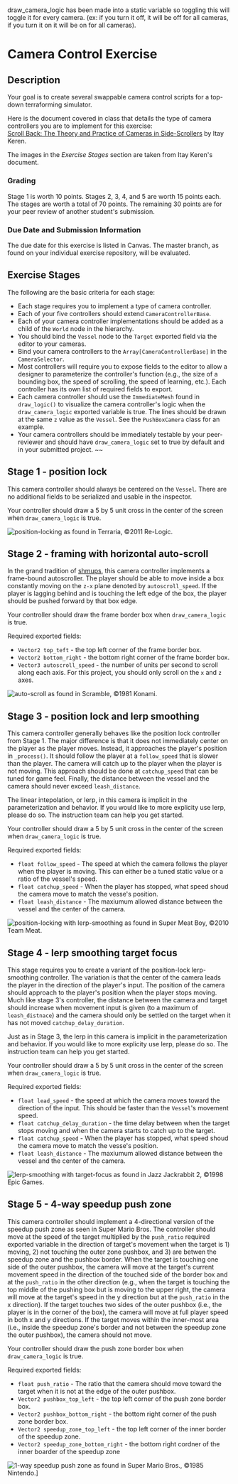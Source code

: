 #####

draw_camera_logic has been made into a static variable so toggling this will toggle it for every camera.
(ex: if you turn it off, it will be off for all cameras, if you turn it on it will be on for all cameras).

#####



# Camera Control Exercise

## Description

Your goal is to create several swappable camera control scripts for a top-down terraforming simulator.

Here is the document covered in class that details the type of camera controllers you are to implement for this exercise:  
[Scroll Back: The Theory and Practice of Cameras in Side-Scrollers](https://docs.google.com/document/d/1iNSQIyNpVGHeak6isbP6AHdHD50gs8MNXF1GCf08efg/pub) by Itay Keren.  

The images in the *Exercise Stages* section are taken from Itay Keren's document.

### Grading

Stage 1 is worth 10 points. Stages 2, 3, 4, and 5 are worth 15 points each. The stages are worth a total of 70 points. The remaining 30 points are for your peer review of another student's submission.

### Due Date and Submission Information

The due date for this exercise is listed in Canvas. The master branch, as found on your individual exercise repository, will be evaluated.

## Exercise Stages 

The following are the basic criteria for each stage:
* Each stage requires you to implement a type of camera controller. 
* Each of your five controllers should extend `CameraControllerBase`. 
* Each of your camera controller implementations should be added as a child of the `World` node in the hierarchy.
* You should bind the `Vessel` node to the `Target` exported field via the editor to your cameras.
* Bind your camera controllers to the `Array[CameraControllerBase]` in the `CameraSelector`.
* Most controllers will require you to expose fields to the editor to allow a designer to parameterize the controller's function (e.g., the size of a bounding box, the speed of scrolling, the speed of learning, etc.). Each controller has its own list of required fields to export.
* Each camera controller should use the `ImmediateMesh` found in `draw_logic()` to visualize the camera controller's logic when the `draw_camera_logic` exported variable is true. The lines should be drawn at the same `z` value as the `Vessel`. See the `PushBoxCamera` class for an example.
* Your camera controllers should be immediately testable by your peer-reviewer and should have `draw_camera_logic` set to true by default and in your submitted project.
~~
## Stage 1 - position lock

This camera controller should always be centered on the `Vessel`. There are no additional fields to be serialized and usable in the inspector.

Your controller should draw a 5 by 5 unit cross in the center of the screen when `draw_camera_logic` is true. 

![position-locking](https://lh6.googleusercontent.com/Bh_vzER7pXFZgRMsi158LA_q3Dg9LnykuR1cW3f8K8hgSI-BlNKLfocuGAhHRxbrcaeadtay_MgS55CO4eD0jyDIy0QB9SvAPHFnWQlDMKfN9QQJkL4RxAKc28_ymrCz) as found in Terraria, ©2011 Re-Logic.

## Stage 2 - framing with horizontal auto-scroll

In the grand tradition of [shmups](http://www.shmups.com/), this camera controller implements a frame-bound autoscroller. The player should be able to move inside a box constantly moving on the `z-x` plane denoted by `autoscroll_speed`. If the player is lagging behind and is touching the left edge of the box, the player should be pushed forward by that box edge.

Your controller should draw the frame border box when `draw_camera_logic` is true. 

Required exported fields:
* `Vector2 top_teft` - the top left corner of the frame border box.
* `Vector2 bottom_right` - the bottom right corner of the frame border box.
* `Vector3 autoscroll_speed` - the number of units per second to scroll along each axis. For this project, you should only scroll on the `x` and `z` axes.

![auto-scroll](https://lh3.googleusercontent.com/ob8Z5bAdjxI6C9hgzL1-EcIPNeUCxCGHuOK7TaQoGtkq0iczuaSw3usLF9oYhqJfrRWQTmsRFTNqoYNoX9KjHTsuOC_auBY68C24FQEN-a3a11bM25xQdfAZ8Ls7RuxS) as found in Scramble, ©1981 Konami.

## Stage 3 - position lock and lerp smoothing

This camera controller generally behaves like the position lock controller from Stage 1. The major difference is that it does not immediately center on the player as the player moves. Instead, it approaches the player's position in `_process()`. It should follow the player at a `follow_speed` that is slower than the player. The camera will catch up to the player when the player is not moving. This approach should be done at `catchup_speed` that can be tuned for game feel. Finally, the distance between the vessel and the camera should never exceed `leash_distance`.

The linear intepolation, or lerp, in this camera is implicit in the parameterization and behavior. If you would like to more explicity use lerp, please do so. The instruction team can help you get started.

Your controller should draw a 5 by 5 unit cross in the center of the screen when `draw_camera_logic` is true.

Required exported fields:
* `float follow_speed` - The speed at which the camera follows the player when the player is moving. This can either be a tuned static value or a ratio of the vessel's speed. 
* `float catchup_speed` - When the player has stopped, what speed shoud the camera move to match the vesse's position.
* `float leash_distance` - The maxiumum allowed distance between the vessel and the center of the camera.

![position-locking with lerp-smoothing](https://lh3.googleusercontent.com/Lo1c9W3Yo0VQzf6mxAssaqXS7RoELziUwPbowklnCsI4BiqR46vYeejQPhjgZla3AR6INwVy6tCoXog4_Yc85DmlPcOapN_DjoRz6CRgD3nvTaGWkPm3cmaNpKj2tWiO) as found in Super Meat Boy, ©2010 Team Meat.

## Stage 4 - lerp smoothing target focus

This stage requires you to create a variant of the position-lock lerp-smoothing controller. The variation is that the center of the camera leads the player in the direction of the player's input. The position of the camera should approach to the player's position when the player stops moving. Much like stage 3's controller, the distance between the camera and target should increase when movement input is given (to a maximum of `leash_distnace`) and the camera should only be settled on the target when it has not moved `catchup_delay_duration`.

Just as in Stage 3, the lerp in this camera is implicit in the parameterization and behavior. If you would like to more explicity use lerp, please do so. The instruction team can help you get started.

Your controller should draw a 5 by 5 unit cross in the center of the screen when `draw_camera_logic` is true.

Required exported fields:
* `float lead_speed` - the speed at which the camera moves toward the direction of the input. This should be faster than the `Vessel`'s movement speed.
* `float catchup_delay_duration` - the time delay between when the target stops moving and when the camera starts to catch up to the target.
* `float catchup_speed` - When the player has stopped, what speed shoud the camera move to match the vesse's position.
* `float leash_distance` - The maxiumum allowed distance between the vessel and the center of the camera.

![lerp-smoothing with target-focus](https://lh3.googleusercontent.com/-zeUJrdvmQnbB8stwBJ-P9spyZVEJIHtxDATQPkniX1hc35Y6oCLXQaqfcCmKn_Sd1cXSHN2MF2BWn1SLmoAvQbg6rCC6h_HQtqEkplanN3iaXjNgDdixCf5SSdw-YTm) as found in Jazz Jackrabbit 2, ©1998 Epic Games.

## Stage 5 - 4-way speedup push zone

This camera controller should implement a 4-directional version of the speedup push zone as seen in Super Mario Bros. The controller should move at the speed of the target multiplied by the `push_ratio` required exported variable in the direction of target's movement when the target is 1) moving, 2) not touching the outer zone pushbox, and 3) are betwen the speedup zone and the pushbox border. When the target is touching one side of the outer pushbox, the camera will move at the target's current movement speed in the direction of the touched side of the border box and at the `push_ratio` in the other direction (e.g., when the target is touching the top middle of the pushing box but is moving to the upper right, the camera will move at the target's speed in the y direction but at the `push_ratio` in the x direction). If the target touches two sides of the outer pushbox (i.e., the player is in the corner of the box), the camera will move at full player speed in both x and y directions. If the target moves within the inner-most area (i.e., inside the speedup zone's border and not between the speedup zone the outer pushbox), the camera should not move.

Your controller should draw the push zone border box when `draw_camera_logic` is true. 

Required exported fields:
* `float push_ratio` - The ratio that the camera should move toward the target when it is not at the edge of the outer pushbox.
* `Vector2 pushbox_top_left` - the top left corner of the push zone border box.
* `Vector2 pushbox_bottom_right` - the bottom right corner of the push zone border box.
* `Vector2 speedup_zone_top_left` - the top left corner of the inner border of the speedup zone.
* `Vector2 speedup_zone_bottom_right` - the bottom right cordner of the inner boarder of the speedup zone


![1-way speedup push zone](https://lh6.googleusercontent.com/uuYbEkabfImuD-zi06EV57-pWfdrM7fcFsZxFXZVIfr5dFijpk_AXeRkR9K55wiqYl6IH7bMc15SEr8YzQFmHiBdvk6WntvSmkTvdDupe1y57R33AkxEXiDYif4AOUEY) as found in Super Mario Bros., ©1985 Nintendo.]
